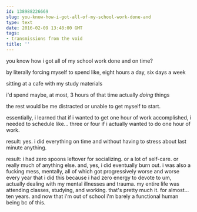 ```yaml
---
id: 138988226669
slug: you-know-how-i-got-all-of-my-school-work-done-and
type: text
date: 2016-02-09 13:48:00 GMT
tags:
- transmissions from the void
title: ''
---
```


you know how i got all of my school work done and on time?

by literally forcing myself to spend like, eight hours a day, six days a week

sitting at a cafe with my study materials

i'd spend maybe, at most, 3 hours of that time actually *doing* things

the rest would be me distracted or unable to get myself to start.

essentially, i learned that if i wanted to get one hour of work accomplished, i needed to schedule like... three or four if i actually wanted to do one hour of work.

result: yes. i did everything on time and without having to stress about last minute anything.

result: i had zero spoons leftover for socializing. or a lot of self-care. or really much of anything else. and, yes, i did eventually burn out. i was also a fucking mess, mentally, all of which got progressively worse and worse every year that i did this because i had zero energy to devote to um, actually dealing with my mental illnesses and trauma. my entire life was attending classes, studying, and working. that's pretty much it. for almost... ten years. and now that i'm out of school i'm barely a functional human being bc of this.